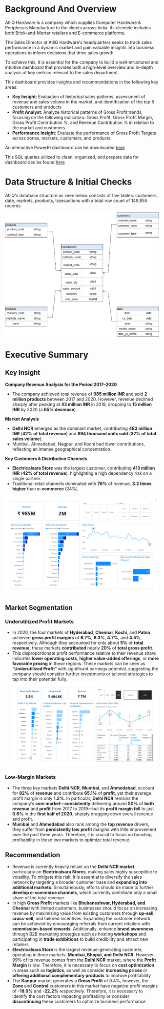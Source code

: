 # Background And Overview
AtliQ Hardware is a company which supplies Computer Hardware & Peripherals Manufacture to the clients across India. Its clientele includes both Brick-and-Mortar retailers and E-commerce platforms.

The Sales Director at AtliQ Hardware's headquarters seeks to track sales performance in a dynamic market and gain valuable insights into business operations to inform decisions that drive sales growth. 

To achieve this, it is essential for the company to build a well-structured and intuitive dashboard that provides both a high-level overview and in-depth analysis of key metrics relevant to the sales department.

This dashboard provides insights and recommendations in the following key areas: 
- **Key Insight**: Evaluation of historical sales patterns, assessment of revenue and sales volume in the market, and identification of the top 5 customers and products
- **Profit Analyst**: Analyze historical patterns of Gross Profit trends, focusing on the following indicators: Gross Profit, Gross Profit Margin, Gross Profit Contribution %, and Revenue Contribution % in relation to the market and customers
- **Performance Insight**: Evaluate the performance of Gross Profit Targets across zones, markets, customers, and products

An interactive PowerBI dashboard can be downloaded [here](https://github.com/nhatnhm/Sales-Performance-Insights-for-India-Computer-Hardware/tree/main/Visualization)

This SQL queries utilized to clean, organized, and prepare data for dashboard can be found [here](https://github.com/nhatnhm/Sales-Performance-Insights-for-India-Computer-Hardware/tree/main/Data%20cleaning)
# Data Structure & Initial Checks
AtliQ's database structure as seen below consists of five tables: customers, date, markets, products, transactions with a total row count of 149,855 records

![Data Structure](Data/Data_Structure.png)
# Executive Summary
## Key Insight
**Company Revenue Analysis for the Period 2017–2020**
- The company achieved total revenue of **985 million INR** and sold **2 million products** between 2017 and 2020. However, revenue declined sharply after peaking at **43 million INR** in 2018, dropping to **15 million INR** by 2020 (a **65% decrease**).
  
**Market Analysis**
- **Delhi NCR** emerged as the dominant market, contributing **483 million INR** (**42% of total revenue**) and **894 thousand units sold** (**37% of total sales volume**).
- Mumbai, Ahmedabad, Nagpur, and Kochi had lower contributions, reflecting an intense geographical concentration.

**Key Customers & Distribution Channels**
- **Electricalsara Store** was the largest customer, contributing **413 million INR** (**42% of total revenue**), highlighting a high dependency risk on a single partner.
- Traditional retail channels dominated with **76%** of revenue, **3.2 times higher** than **e-commerce** (24%).

![Key Insight](Visualization/Key_Insight_Dashboard.png)
## Market Segmentation
### Underutilized Profit Markets
- In 2020, the four markets of **Hyderabad**, **Chennai**, **Kochi**, and **Patna** achieved **gross profit margins** of **6.7%**, **6.3%**, **4.7%**, and **4.5%**, respectively. Although they accounted for only about **5%** of **total revenue,** these markets **contributed** nearly **20%** of **total gross profit**.
- This disproportionate profit performance relative to their revenue share indicates **lower operating costs**, **higher value-added offerings**, or **more favorable pricing** in these regions. These markets can be seen as “**Underutilized Profit**” with significant earnings potential, suggesting the company should consider further investments or tailored strategies to tap into their potential fully.
![Underutilized_Profit_Markets](Visualization/Underutilized_Profit_Markets.jpg)
### Low-Margin Markets 
- The three key markets **Delhi** **NCR**, **Mumbai**, and **Ahmedabad**, account for **82%** of **revenue** and contribute **65.1%** of **profit**, yet their average profit margin is only **1.2%**. In particular, **Delhi NCR** remains the company’s **core market—consistently** delivering around **50%** of **both** **revenue** and **profit** from 2017 to 2019—but its **profit margin fell** to just **0.6%** in the **first half of 2020**, sharply dragging down overall revenue and profit.
- **Mumbai** and **Ahmedabad** also rank among the **top** **revenue** drivers, they suffer from **persistently** **low** **profit** margins with little improvement over the past three years. Therefore, it is crucial to focus on boosting profitability in these two markets to optimize total revenue.
  

## Recommendation
- Revenue is currently heavily reliant on the **Delhi NCR market**, particularly on **Electricalsara Stores**, making sales highly susceptible to volatility. To mitigate this risk, it is essential to diversify the sales network by targeting a broader customer base and **expanding into additional markets**. Simultaneously, efforts should be made to further **develop e-commerce channels**, which currently contribute only a small share of the total revenue
- In high **Gross Profit** markets like **Bhubaneshwar, Hyderabad, and Chennai** with limited customers, businesses should focus on increasing revenue by maximizing value from existing customers through **up-sell**, **cross-sell**, and tailored incentives. Expanding the customer network can be achieved by encouraging referrals from current retailers with **commission-based rewards**. Additionally, enhance **brand awareness** through B2B marketing strategies such as hosting **workshops** and participating in **trade exhibitions** to build credibility and attract new retailers
- **Electricalsara Store** is the largest revenue-generating customer, operating in three markets: **Mumbai, Bhopal, and Delhi NCR**. However, 99% of its revenue comes from the **Delhi NCR** market, where the **Profit Margin** is low. Therefore, it is necessary to focus on **cost optimization** in areas such as **logistics**, as well as consider **increasing prices** or **offering additional complementary products** to improve profitability
- The **Kanpur** market generates a **Gross Profit** of 0.4%, however, the **Zone** and **Control** customers in this market have negative profit margins of **-18.6%** and **-22.2%** respectively. Therefore, it is necessary to identify the cost factors impacting profitability or consider **discontinuing** these customers to optimize business performance
